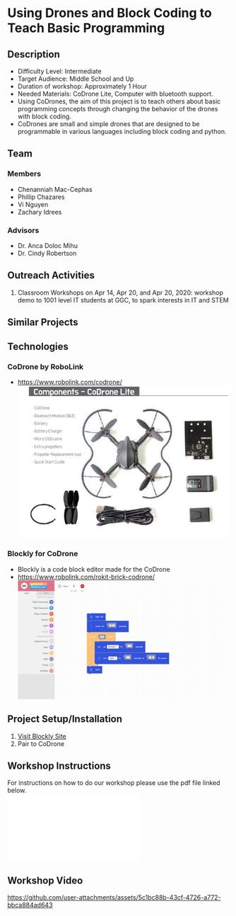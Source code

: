 # Using Drones and Block Coding to Teach Basic Programming
## Description
- Difficulty Level: Intermediate <br>
- Target Audience: Middle School and Up <br>
- Duration of workshop: Approximately 1 Hour <br>
- Needed Materials: CoDrone Lite, Computer with bluetooth support. <br>
- Using CoDrones, the aim of this project is to teach others about basic programming concepts through changing the behavior of the drones with block coding. <br>
- CoDrones are small and simple drones that are designed to be programmable in various languages including block coding and python.


## Team
### Members <br>
- Chenanniah Mac-Cephas <br>
- Phillip Chazares <br>
- Vi Nguyen <br>
- Zachary Idrees <br>

### Advisors <br>
- Dr. Anca Doloc Mihu <br>
- Dr. Cindy Robertson <br>


## Outreach Activities
1. Classroom Workshops on Apr 14, Apr 20, and Apr 20, 2020: workshop demo to 1001 level IT students at GGC, to spark interests in IT and STEM


## Similar Projects

## Technologies
### CoDrone by RoboLink
* https://www.robolink.com/codrone/
![Drone Kit](Media/CoDrone_Full_Kit.PNG)

### Blockly for CoDrone
* Blockly is a code block editor made for the CoDrone
* https://www.robolink.com/rokit-brick-codrone/
![Blockly](Media/BlocklyExample.png)

## Project Setup/Installation
1. [Visit Blockly Site](https://codrone.robolink.com/pro/blockly/#)
2. Pair to CoDrone

## Workshop Instructions
For instructions on how to do our workshop please use the pdf file linked below.<br>
![Workshop Walkthrough](Media/Drone%20Reality%20Workshop%20Walkthrough.pdf)

## Workshop Video
https://github.com/user-attachments/assets/5c1bc88b-43cf-4726-a772-bbca884ad643


